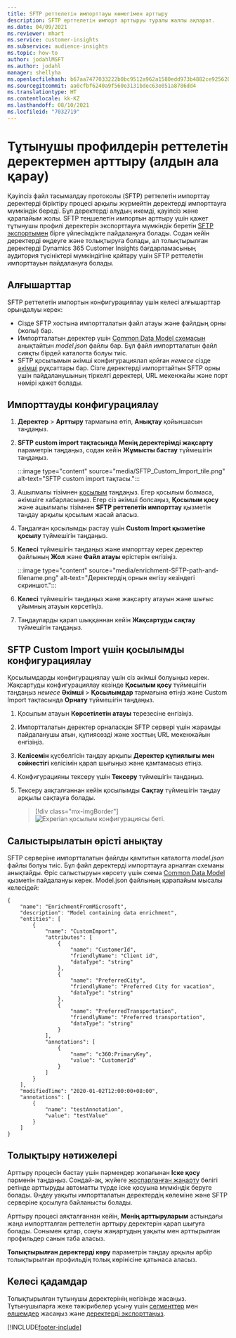 ```yaml
---
title: SFTP реттелетін импорттауы көмегімен арттыру
description: SFTP ерттелетін импорт арттыруы туралы жалпы ақпарат.
ms.date: 04/09/2021
ms.reviewer: mhart
ms.service: customer-insights
ms.subservice: audience-insights
ms.topic: how-to
author: jodahlMSFT
ms.author: jodahl
manager: shellyha
ms.openlocfilehash: b67aa7477033222b0bc9512a962a1580edd973b4882ce925620ff5ec14f83fe3
ms.sourcegitcommit: aa0cfbf6240a9f560e3131bdec63e051a8786dd4
ms.translationtype: HT
ms.contentlocale: kk-KZ
ms.lasthandoff: 08/10/2021
ms.locfileid: "7032719"
---
```

# <a name="enrich-customer-profiles-with-custom-data-preview"></a>Тұтынушы профилдерін реттелетін деректермен арттыру (алдын ала қарау)

Қауіпсіз файл тасымалдау протоколы (SFTP) реттелетін импорттау деректерді біріктіру процесі арқылы жүрмейтін деректерді импорттауға мүмкіндік береді. Бұл деректерді алудың икемді, қауіпсіз және қарапайым жолы. SFTP теңшелетін импортын арттыру үшін қажет тұтынушы профилі деректерін экспорттауға мүмкіндік беретін [SFTP экспортымен](export-sftp.md) бірге үйлесімдікте пайдалануға болады. Содан кейін деректерді өңдеуге және толықтыруға болады, ал толықтырылған деректерді Dynamics 365 Customer Insights бағдарламасының аудитория түсініктері мүмкіндігіне қайтару үшін SFTP реттелетін импорттауын пайдалануға болады.

## <a name="prerequisites"></a>Алғышарттар

SFTP реттелетін импортын конфигурациялау үшін келесі алғышарттар орындалуы керек:

- Сізде SFTP хостына импортталатын файл атауы және файлдың орны (жолы) бар.
- Импортталатын деректер үшін [Common Data Model схемасын](/common-data-model/) анықтайтын *model.json* файлы бар. Бұл файл импортталатын файл сияқты бірдей каталогта болуы тиіс.
- SFTP қосылымын әкімші конфигурациялап қойған *немесе* сізде [әкімші](permissions.md#administrator) рұқсаттары бар. Сізге деректерді импорттайтын SFTP орны үшін пайдаланушының тіркелгі деректері, URL мекенжайы және порт нөмірі қажет болады.


## <a name="configure-the-import"></a>Импорттауды конфигурациялау

1. **Деректер** > **Арттыру** тармағына өтіп, **Анықтау** қойыншасын таңдаңыз.

1. **SFTP custom import тақтасында** **Менің деректерімді жақсарту** параметрін таңдаңыз, содан кейін **Жұмысты бастау** түймешігін таңдаңыз.

   :::image type="content" source="media/SFTP_Custom_Import_tile.png" alt-text="SFTP custom import тақтасы.":::

1. Ашылмалы тізімнен [қосылым](connections.md) таңдаңыз. Егер қосылым болмаса, әкімшіге хабарласыңыз. Егер сіз әкімші болсаңыз, **Қосылым қосу** және ашылмалы тізімнен **SFTP реттелетін импорттау** қызметін таңдау арқылы қосылым жасай аласыз.

1. Таңдалған қосылымды растау үшін **Custom Import қызметіне қосылу** түймешігін таңдаңыз.

1.  **Келесі** түймешігін таңдаңыз және импорттау керек деректер файлының **Жол** және **Файл атауы** өрістерін енгізіңіз.

    :::image type="content" source="media/enrichment-SFTP-path-and-filename.png" alt-text="Деректердің орнын енгізу кезіндегі скриншот.":::

1. **Келесі** түймешігін таңдаңыз және жақсарту атауын және шығыс ұйымның атауын көрсетіңіз. 

1. Таңдауларды қарап шыққаннан кейін **Жақсартуды сақтау** түймешігін таңдаңыз.

## <a name="configure-the-connection-for-sftp-custom-import"></a>SFTP Custom Import үшін қосылымды конфигурациялау 

Қосылымдарды конфигурациялау үшін сіз әкімші болуыңыз керек. Жақсартуды конфигурациялау кезінде **Қосылым қосу** түймешігін таңдаңыз *немесе* **Әкімші** > **Қосылымдар** тармағына өтіңіз және Custom Import тақтасында **Орнату** түймешігін таңдаңыз.

1. Қосылым атауын **Көрсетілетін атауы** терезесіне енгізіңіз.

1. Импортталатын деректер орналасқан SFTP сервері үшін жарамды пайдаланушы атын, құпиясөзді және хосттың URL мекенжайын енгізіңіз.

1. **Келісемін** құсбелгісін таңдау арқылы **Деректер құпиялығы мен сәйкестігі** келісімін қарап шығыңыз және қамтамасыз етіңіз.

1. Конфигурацияны тексеру үшін **Тексеру** түймешігін таңдаңыз.

1. Тексеру аяқталғаннан кейін қосылымды **Сақтау** түймешігін таңдау арқылы сақтауға болады.

   > [!div class="mx-imgBorder"]
   > ![Experian қосылым конфигурациясы беті.](media/enrichment-SFTP-connection.png "Experian қосылым конфигурациясы беті")


## <a name="defining-field-mappings"></a>Салыстырылатын өрісті анықтау 

SFTP серверіне импортталатын файлды қамтитын каталогта *model.json* файлы болуы тиіс. Бұл файл деректерді импорттауға арналған схеманы анықтайды. Өріс салыстыруын көрсету үшін схема [Common Data Model](/common-data-model/) қызметін пайдалануы керек. Model.json файлының қарапайым мысалы келесідей:

```
{
    "name": "EnrichmentFromMicrosoft",
    "description": "Model containing data enrichment",
    "entities": [
        {
            "name": "CustomImport",
            "attributes": [
                {
                    "name": "CustomerId",
                    "friendlyName": "Client id",
                    "dataType": "string"
                },
                {
                    "name": "PreferredCity",
                    "friendlyName": "Preferred City for vacation",
                    "dataType": "string"
                },
                {
                    "name": "PreferredTransportation",
                    "friendlyName": "Preferred transportation",
                    "dataType": "string"
                }
            ],
            "annotations": [
                {
                    "name": "c360:PrimaryKey",
                    "value": "CustomerId"
                }
            ]
        }
    ],
    "modifiedTime": "2020-01-02T12:00:00+08:00",
    "annotations": [
        {
            "name": "testAnnotation",
            "value": "testValue"
        }
    ]
}
```

## <a name="enrichment-results"></a>Толықтыру нәтижелері

Арттыру процесін бастау үшін пәрмендер жолағынан **Іске қосу** пәрменін таңдаңыз. Сондай-ақ, жүйеге [жоспарланған жаңарту](system.md#schedule-tab) бөлігі ретінде арттыруды автоматты түрде іске қосуына мүмкіндік беруге болады. Өңдеу уақыты импортталатын деректердің көлеміне және SFTP серверіне қосылуға байланысты болады.

Арттыру процесі аяқталғаннан кейін, **Менің арттыруларым** астындағы жаңа импортталған реттелетін арттыру деректерін қарап шығуға болады. Сонымен қатар, соңғы жаңартудың уақыты мен арттырылған профильдер санын таба аласыз.

**Толықтырылған деректерді көру** параметрін таңдау арқылы әрбір толықтырылған профильдің толық көрінісіне қатынаса аласыз.

## <a name="next-steps"></a>Келесі қадамдар

Толықтырылған тұтынушы деректерінің негізінде жасаңыз. Тұтынушыларға жеке тәжірибелер ұсыну үшін [сегменттер](segments.md) мен [өлшемдер](measures.md) жасаңыз және [деректерді экспорттаңыз](export-destinations.md).

[!INCLUDE[footer-include](../includes/footer-banner.md)]
